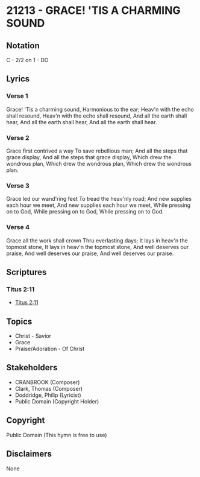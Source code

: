 # 21213 - GRACE! 'TIS A CHARMING SOUND

## Notation

C - 2/2 on 1 - DO

## Lyrics

### Verse 1

Grace! 'Tis a charming sound, Harmonious to the ear; Heav'n with the echo shall resound, Heav'n with the echo shall resound, And all the earth shall hear, And all the earth shall hear, And all the earth shall hear.

### Verse 2

Grace first contrived a way To save rebellious man; And all the steps that grace display, And all the steps that grace display, Which drew the wondrous plan, Which drew the wondrous plan, Which drew the wondrous plan.

### Verse 3

Grace led our wand'ring feet To tread the heav'nly road; And new supplies each hour we meet, And new supplies each hour we meet, While pressing on to God, While pressing on to God, While pressing on to God.

### Verse 4

Grace all the work shall crown Thru everlasting days; It lays in heav'n the topmost stone, It lays in heav'n the topmost stone, And well deserves our praise, And well deserves our praise, And well deserves our praise.


## Scriptures

### Titus 2:11

- [Titus 2:11](https://www.biblegateway.com/passage/?search=Titus%202%3A11)


## Topics

- Christ - Savior
- Grace
- Praise/Adoration - Of Christ

## Stakeholders

- CRANBROOK (Composer)
- Clark, Thomas (Composer)
- Doddridge, Philip (Lyricist)
- Public Domain (Copyright Holder)

## Copyright

Public Domain
(This hymn is free to use)

## Disclaimers

None

